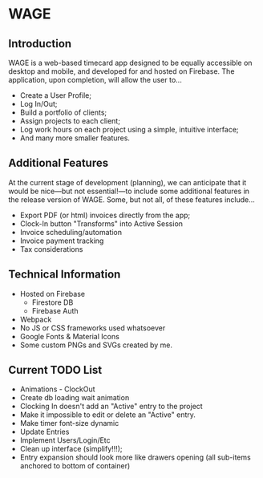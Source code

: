 # WAGE

## Introduction

WAGE is a web-based timecard app designed to be equally accessible on desktop and mobile, and developed for and hosted on Firebase. The application, upon completion, will allow the user
 to...

  * Create a User Profile;
  * Log In/Out;
  * Build a portfolio of clients;
  * Assign projects to each client;
  * Log work hours on each project using a simple, intuitive interface;
  * And many more smaller features.

## Additional Features

At the current stage of development (planning), we can anticipate that it would be nice—but not essential!—to include some additional features in the release version of WAGE. Some, but not all, of these features include...

  * Export PDF (or html) invoices directly from the app;
  * Clock-In button "Transforms" into Active Session
  * Invoice scheduling/automation
  * Invoice payment tracking
  * Tax considerations

## Technical Information

  * Hosted on Firebase
    * Firestore DB
    * Firebase Auth
  * Webpack
  * No JS or CSS frameworks used whatsoever
  * Google Fonts & Material Icons
  * Some custom PNGs and SVGs created by me.

## Current TODO List

  * Animations - ClockOut
  * Create db loading wait animation
  * Clocking In doesn't add an "Active" entry to the project
  * Make it impossible to edit or delete an "Active" entry.
  * Make timer font-size dynamic
  * Update Entries
  * Implement Users/Login/Etc
  * Clean up interface (simplify!!!);
  * Entry expansion should look more like drawers opening (all sub-items anchored to bottom of container)
